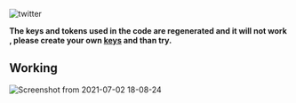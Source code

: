 ![twitter](https://user-images.githubusercontent.com/47265493/124276477-79ff0980-db61-11eb-8196-2f9bb8639793.png)
<p></p>


**The keys and tokens used in the code are regenerated and it will not work , please create your own [keys](https://developer.twitter.com/en) and than try.**
## Working 
![Screenshot from 2021-07-02 18-08-24](https://user-images.githubusercontent.com/47265493/124276923-0dd0d580-db62-11eb-8513-825eedb945b2.png)
